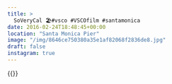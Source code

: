 ```yaml
---
title: >
  SoVeryCal 🏖#vsco #VSCOfilm #santamonica
date: 2016-02-24T18:48:45+00:00
location: "Santa Monica Pier"
image: "/img/8646ce750380a35e1af82068f2836de8.jpg"
draft: false
instagram: true
---
```


{{<photo src="/img/8646ce750380a35e1af82068f2836de8.jpg">}}
